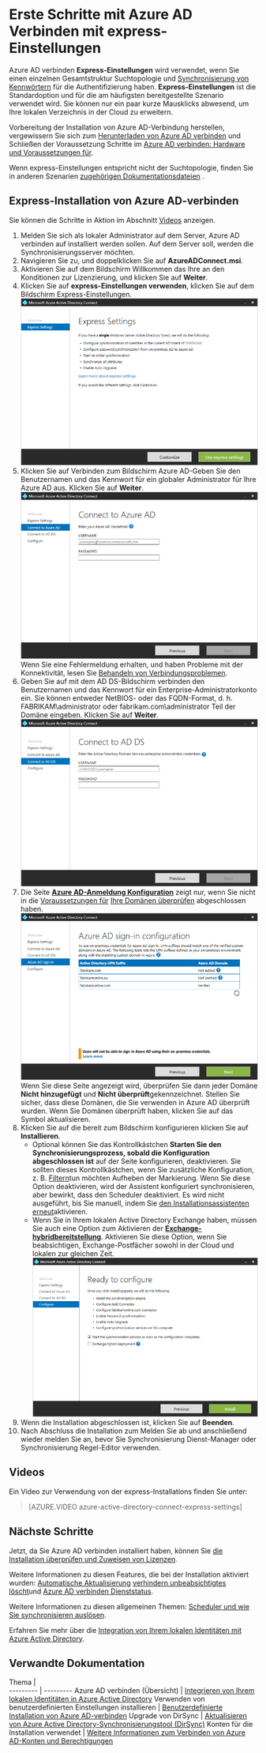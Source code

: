 <properties
    pageTitle="Azure AD-verbinden: Erste Schritte mit express-Einstellungen | Microsoft Azure"
    description="Informationen Sie zum Herunterladen, installieren und starten Sie den Assistenten für Azure AD verbinden."
    services="active-directory"
    documentationCenter=""
    authors="andkjell"
    manager="femila"
    editor="curtand"/>

<tags
    ms.service="active-directory"
    ms.workload="identity"
    ms.tgt_pltfrm="na"
    ms.devlang="na"
    ms.topic="get-started-article"
    ms.date="09/13/2016"
    ms.author="billmath"/>

# <a name="getting-started-with-azure-ad-connect-using-express-settings"></a>Erste Schritte mit Azure AD Verbinden mit express-Einstellungen
Azure AD verbinden **Express-Einstellungen** wird verwendet, wenn Sie einen einzelnen Gesamtstruktur Suchtopologie und [Synchronisierung von Kennwörtern](../active-directory-aadconnectsync-implement-password-synchronization.md) für die Authentifizierung haben. **Express-Einstellungen** ist die Standardoption und für die am häufigsten bereitgestellte Szenario verwendet wird. Sie können nur ein paar kurze Mausklicks abwesend, um Ihre lokalen Verzeichnis in der Cloud zu erweitern.

Vorbereitung der Installation von Azure AD-Verbindung herstellen, vergewissern Sie sich zum [Herunterladen von Azure AD verbinden](http://go.microsoft.com/fwlink/?LinkId=615771) und Schließen der Voraussetzung Schritte im [Azure AD verbinden: Hardware und Voraussetzungen für](../active-directory-aadconnect-prerequisites.md).

Wenn express-Einstellungen entspricht nicht der Suchtopologie, finden Sie in anderen Szenarien [zugehörigen Dokumentationsdateien](#related-documentation) .

## <a name="express-installation-of-azure-ad-connect"></a>Express-Installation von Azure AD-verbinden
Sie können die Schritte in Aktion im Abschnitt [Videos](#videos) anzeigen.

1. Melden Sie sich als lokaler Administrator auf dem Server, Azure AD verbinden auf installiert werden sollen. Auf dem Server soll, werden die Synchronisierungsserver möchten.
2. Navigieren Sie zu, und doppelklicken Sie auf **AzureADConnect.msi**.
3. Aktivieren Sie auf dem Bildschirm Willkommen das Ihre an den Konditionen zur Lizenzierung, und klicken Sie auf **Weiter**.  
4. Klicken Sie auf **express-Einstellungen verwenden**, klicken Sie auf dem Bildschirm Express-Einstellungen.  
![Willkommen bei Azure AD verbinden](./media/active-directory-aadconnect-get-started-express/express.png)
5. Klicken Sie auf Verbinden zum Bildschirm Azure AD-Geben Sie den Benutzernamen und das Kennwort für ein globaler Administrator für Ihre Azure AD aus. Klicken Sie auf **Weiter**.  
![Herstellen einer Verbindung Azure AD mit](./media/active-directory-aadconnect-get-started-express/connectaad.png) Wenn Sie eine Fehlermeldung erhalten, und haben Probleme mit der Konnektivität, lesen Sie [Behandeln von Verbindungsproblemen](../active-directory-aadconnect-troubleshoot-connectivity.md).
6. Geben Sie auf mit dem AD DS-Bildschirm verbinden den Benutzernamen und das Kennwort für ein Enterprise-Administratorkonto ein. Sie können entweder NetBIOS- oder das FQDN-Format, d. h. FABRIKAM\administrator oder fabrikam.com\administrator Teil der Domäne eingeben. Klicken Sie auf **Weiter**.  
![Herstellen einer Verbindung AD DS mit](./media/active-directory-aadconnect-get-started-express/connectad.png)
7. Die Seite [**Azure AD-Anmeldung Konfiguration**](../active-directory-aadconnect-user-signin.md#azure-ad-sign-in-configuration) zeigt nur, wenn Sie nicht in die [Voraussetzungen für](../active-directory-aadconnect-prerequisites.md) [Ihre Domänen überprüfen](../active-directory-add-domain.md) abgeschlossen haben.
![Nicht überprüft Domänen](./media/active-directory-aadconnect-get-started-express/unverifieddomain.png)  
Wenn Sie diese Seite angezeigt wird, überprüfen Sie dann jeder Domäne **Nicht hinzugefügt** und **Nicht überprüft**gekennzeichnet. Stellen Sie sicher, dass diese Domänen, die Sie verwenden in Azure AD überprüft wurden. Wenn Sie Domänen überprüft haben, klicken Sie auf das Symbol aktualisieren.
8. Klicken Sie auf die bereit zum Bildschirm konfigurieren klicken Sie auf **Installieren**.
    - Optional können Sie das Kontrollkästchen **Starten Sie den Synchronisierungsprozess, sobald die Konfiguration abgeschlossen ist** auf der Seite konfigurieren, deaktivieren. Sie sollten dieses Kontrollkästchen, wenn Sie zusätzliche Konfiguration, z. B. [Filtern](../active-directory-aadconnectsync-configure-filtering.md)tun möchten Aufheben der Markierung. Wenn Sie diese Option deaktivieren, wird der Assistent konfiguriert synchronisieren, aber bewirkt, dass den Scheduler deaktiviert. Es wird nicht ausgeführt, bis Sie manuell, indem Sie [den Installationsassistenten erneut](../active-directory-aadconnectsync-installation-wizard.md)aktivieren.
    - Wenn Sie in Ihrem lokalen Active Directory Exchange haben, müssen Sie auch eine Option zum Aktivieren der [**Exchange-hybridbereitstellung**](https://technet.microsoft.com/library/jj200581.aspx). Aktivieren Sie diese Option, wenn Sie beabsichtigen, Exchange-Postfächer sowohl in der Cloud und lokalen zur gleichen Zeit.
![So konfigurieren Sie Azure AD verbinden bereit.](./media/active-directory-aadconnect-get-started-express/readytoconfigure.png)
9. Wenn die Installation abgeschlossen ist, klicken Sie auf **Beenden**.
10. Nach Abschluss die Installation zum Melden Sie ab und anschließend wieder melden Sie an, bevor Sie Synchronisierung Dienst-Manager oder Synchronisierung Regel-Editor verwenden.

## <a name="videos"></a>Videos

Ein Video zur Verwendung von der express-Installations finden Sie unter:

>[AZURE.VIDEO azure-active-directory-connect-express-settings]

## <a name="next-steps"></a>Nächste Schritte
Jetzt, da Sie Azure AD verbinden installiert haben, können Sie [die Installation überprüfen und Zuweisen von Lizenzen](../active-directory-aadconnect-whats-next.md).

Weitere Informationen zu diesen Features, die bei der Installation aktiviert wurden: [Automatische Aktualisierung](../active-directory-aadconnect-feature-automatic-upgrade.md) [verhindern unbeabsichtigtes löscht](../active-directory-aadconnectsync-feature-prevent-accidental-deletes.md)und [Azure AD verbinden Dienststatus](../active-directory-aadconnect-health-sync.md).

Weitere Informationen zu diesen allgemeinen Themen: [Scheduler und wie Sie synchronisieren auslösen](../active-directory-aadconnectsync-feature-scheduler.md).

Erfahren Sie mehr über die [Integration von Ihrem lokalen Identitäten mit Azure Active Directory](../active-directory-aadconnect.md).

## <a name="related-documentation"></a>Verwandte Dokumentation

Thema |  
--------- | ---------
Azure AD verbinden (Übersicht) | [Integrieren von Ihrem lokalen Identitäten in Azure Active Directory](../active-directory-aadconnect.md)
Verwenden von benutzerdefinierten Einstellungen installieren | [Benutzerdefinierte Installation von Azure AD-verbinden](active-directory-aadconnect-get-started-custom.md)
Upgrade von DirSync | [Aktualisieren von Azure Active Directory-Synchronisierungstool (DirSync)](active-directory-aadconnect-dirsync-upgrade-get-started.md)
Konten für die Installation verwendet | [Weitere Informationen zum Verbinden von Azure AD-Konten und Berechtigungen](active-directory-aadconnect-accounts-permissions.md)
